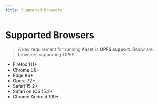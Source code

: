 ```yaml
---
title: Supported Browsers
---
```


# Supported Browsers

> A key requirement for running Kaset is **OPFS support**. Below are browsers supporting OPFS.

- Firefox 111+
- Chrome 86+
- Edge 86+
- Opera 72+
- Safari 15.2+
- Safari on iOS 15.2+
- Chrome Android 109+
